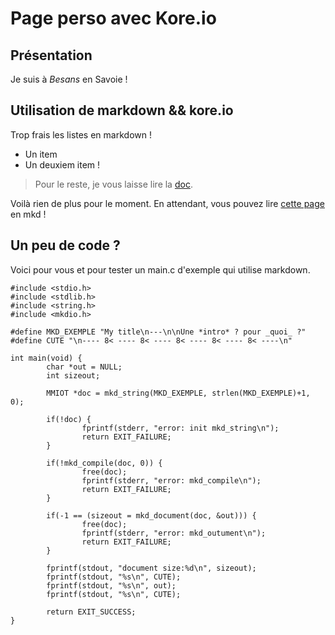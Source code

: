 Page perso avec Kore.io
=====

Pr&eacute;sentation
---

Je suis &agrave; *Besans* en Savoie !

Utilisation de markdown && kore.io
---

Trop frais les listes en markdown !

* Un item
* Un deuxiem item !

> Pour le reste, je vous laisse lire la [doc](http://kore.io/ "kore.io").

Voil&agrave; rien de plus pour le moment. En attendant, vous pouvez lire [cette page](/mkd "LA page en mkd !") en mkd !

Un peu de code ?
---

Voici pour vous et pour tester un main.c d'exemple qui utilise markdown.

	#include <stdio.h>
	#include <stdlib.h>
	#include <string.h>
	#include <mkdio.h>

	#define MKD_EXEMPLE "My title\n---\n\nUne *intro* ? pour _quoi_ ?"
	#define CUTE "\n---- 8< ---- 8< ---- 8< ---- 8< ---- 8< ----\n"

	int main(void) {
	        char *out = NULL;
	        int sizeout;

	        MMIOT *doc = mkd_string(MKD_EXEMPLE, strlen(MKD_EXEMPLE)+1, 0);

	        if(!doc) {
	                fprintf(stderr, "error: init mkd_string\n");
                	return EXIT_FAILURE;
       	 	}

        	if(!mkd_compile(doc, 0)) {
        	        free(doc);
        	        fprintf(stderr, "error: mkd_compile\n");
        	        return EXIT_FAILURE;
        	}

        	if(-1 == (sizeout = mkd_document(doc, &out))) {
        	        free(doc);
        	        fprintf(stderr, "error: mkd_outument\n");
        	        return EXIT_FAILURE;
        	}

        	fprintf(stdout, "document size:%d\n", sizeout);
        	fprintf(stdout, "%s\n", CUTE);
        	fprintf(stdout, "%s\n", out);
        	fprintf(stdout, "%s\n", CUTE);

        	return EXIT_SUCCESS;
	}
